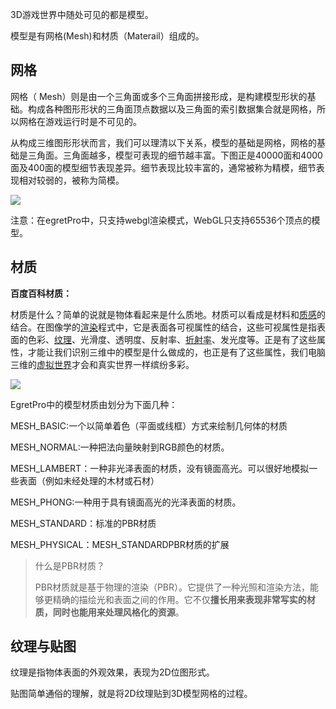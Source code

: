 3D游戏世界中随处可见的都是模型。

模型是有网格(Mesh)和材质（Materail）组成的。

## 网格

网格（ Mesh）则是由一个三角面或多个三角面拼接形成，是构建模型形状的基础。构成各种图形形状的三角面顶点数据以及三角面的索引数据集合就是网格，所以网格在游戏运行时是不可见的。

从构成三维图形形状而言，我们可以理清以下关系，模型的基础是网格，网格的基础是三角面。三角面越多，模型可表现的细节越丰富。下图正是40000面和4000面及400面的模型细节表现差异。细节表现比较丰富的，通常被称为精模，细节表现相对较弱的，被称为简模。

![](%E7%BD%91%E6%A0%BC.jpeg)

注意：在egretPro中，只支持webgl渲染模式，WebGL只支持65536个顶点的模型。

## 材质

**百度百科材质：**

  材质是什么？简单的说就是物体看起来是什么质地。材质可以看成是材料和[质感](https://blog.csdn.net/shinehoo/article/details/view/132777.htm)的结合。在图像学的[渲染](https://blog.csdn.net/shinehoo/article/details/view/49219.htm)程式中，它是表面各可视属性的结合，这些可视属性是指表面的色彩、[纹理](https://blog.csdn.net/shinehoo/article/details/view/49346.htm)、光滑度、透明度、反射率、[折射率](https://blog.csdn.net/shinehoo/article/details/view/42992.htm)、发光度等。正是有了这些属性，才能让我们识别三维中的模型是什么做成的，也正是有了这些属性，我们电脑三维的[虚拟世界](https://blog.csdn.net/shinehoo/article/details/view/47107.htm)才会和真实世界一样缤纷多彩。





![](https://github.com/WQQPsyche/egretPro_Note/blob/master/%E7%AC%94%E8%AE%B0%E6%80%BB%E7%BB%93/images/pro%E4%B8%AD%E7%9A%84%E6%9D%90%E8%B4%A8.png)

EgretPro中的模型材质由划分为下面几种：

MESH_BASIC:一个以简单着色（平面或线框）方式来绘制几何体的材质

MESH_NORMAL:一种把法向量映射到RGB颜色的材质。

MESH_LAMBERT：一种非光泽表面的材质，没有镜面高光。可以很好地模拟一些表面（例如未经处理的木材或石材）

MESH_PHONG:一种用于具有镜面高光的光泽表面的材质。

MESH_STANDARD：标准的PBR材质

MESH_PHYSICAL：MESH_STANDARDPBR材质的扩展

> 什么是PBR材质？
>
> PBR材质就是基于物理的渲染（PBR）。它提供了一种光照和渲染方法，能够更精确的描绘光和表面之间的作用。它不仅**擅长用来表现非常写实的材质，同时也能用来处理风格化的资源**。

## 纹理与贴图

纹理是指物体表面的外观效果，表现为2D位图形式。

贴图简单通俗的理解，就是将2D纹理贴到3D模型网格的过程。

